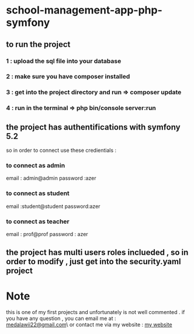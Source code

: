 # school-management-app-php-symfony
## to run the project
### 1 : upload the sql file into your database
### 2 : make sure you have composer installed
### 3 : get into the project directory and run => composer update
### 4 : run in the terminal => php bin/console server:run

## the project has authentifications with symfony 5.2 
so in order to connect use these credientials :
### to connect as admin
email : admin@admin
password :azer
### to connect as student 
email :student@student
password:azer
### to connect as teacher
email : prof@prof
password : azer

## the project has multi users roles inclueded , so in order to modify , just get into the security.yaml project 

# Note
this is one of my first projects and unfortunately is not well commented . if you have any question , you can email me at :\
medalawii22@gmail.com\ 
or contact me via my website : 
[my website](https://alawii.netlify.app/contact)
